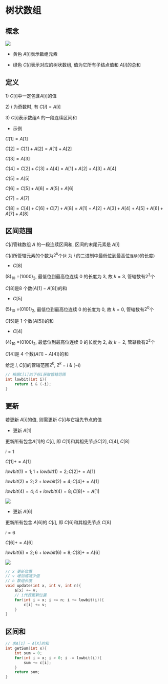<!--
 * @Description: 
 * @Version: 1.0
 * @Author: dalao
 * @Email:  
 * @Date: 2022-02-13 19:00:24
 * @LastEditors: daLao
 * @LastEditTime: 2023-04-17 16:42:14
-->

# 树状数组

## 概念

![](https://cdn.hurra.ltd/img/2022-4-4-0135.svg)

- 黄色 $A[i]$表示数组元素

- 绿色 $C[i]$表示对应的树状数组, 值为它所有子结点值和 $A[i]$的总和

## 定义

$1$) $C[i]$中一定包含$A[i]$的值

$2$) $i$ 为奇数时, 有 $C[i] = A[i]$

$3$) $C[i]$表示数组$A$ 的一段连续区间和

- 示例

$C[1] = A[1]$

$C[2] = C[1] + A[2] = A[1] + A[2]$

$C[3] = A[3]$

$C[4] = C[2] + C[3] + A[4] = A[1] + A[2] + A[3] + A[4]$

$C[5] = A[5]$

$C[6] = C[5] + A[6] = A[5] + A[6]$

$C[7] = A[7]$

$C[8] = C[4] + C[6] + C[7] + A[8] = A[1] + A[2] + A[3] + A[4] + A[5] + A[6] + A[7] + A[8]$

## 区间范围

$C[i]$管辖数组 $A$ 的一段连续区间和, 区间的末尾元素是 $A[i]$

$C[i$]所管辖元素的个数为$2^{k}$个($k$ 为 $i$ 的二进制中最低位到最高位`连续0`的长度)

- $C[8]$

$(8)_{10}$ =$(1000)_{2}$, 最低位到最高位连续 $0$ 的长度为 $3$, 故 $k=3$, 管辖数有$2^{3}$个

$C[8]$是$8$ 个数($A[1]-A[8]$)的和

- $C[5]$

$(5)_{10}$ =$(0101)_{2}$, 最低位到最高位连续 $0$ 的长度为 $0$, 故 $k=0$, 管辖数有$2^{0}$个

$C[5]$是 $1$ 个数($A[5]$)的和

- $C[4]$

$(4)_{10}$ =$(0100)_{2}$, 最低位到最高位连续 $0$ 的长度为 $2$, 故 $k=2$, 管辖数有$2^{2}$个

$C[4$]是 4 个数($A[1]-A[4]$)的和

给定 $i$, $C[i]$的管辖范围$2^{k}$, $2^{k}$ = $i$ & $(-i)$

```c
// 根据C[i]的下标i获取管辖范围
int lowbit(int i){
    return i & (-i);
}
```

## 更新

若更新 $A[i]$的值, 则需更新 $C[i]$与它祖先节点的值

- 更新 $A[1]$

更新所有包含$A[1]$的 $C[i]$, 即 $C[1]$和其祖先节点$C[2], C[4], C[8]$

$i = 1$

$C[1] += A[1]$

$lowbit(1) = 1; 1+lowbit(1) = 2 ; C[2]+=A[1]$

$lowbit(2) = 2; 2+lowbit(2) = 4 ; C[4]+=A[1]$

$lowbit(4) = 4; 4+lowbit(4) = 8 ; C[8]+=A[1]$

![](https://cdn.hurra.ltd/img/2022-4-4-0144.svg)

- 更新 $A[6]$

更新所有包含 $A[6]$的 $C[i]$, 即 $C[6]$和其祖先节点 $C[8]$  

$i = 6$

$C[6]+=A[6]$  

$lowbit(6) = 2; 6+lowbit(6) = 8 ; C[8]+=A[6]$

![](https://cdn.hurra.ltd/img/2022-4-4-0146.svg)

```c
// x 更新位置
// v 增加或减少值
// n 数组长度
void update(int x, int v, int n){
    a[x] += v;
    // i代表更新位置
    for(int i = x; i <= n; i += lowbit(i)){
        c[i] += v;
    }
}
```

## 区间和

```c
// 求A[1] ~ A[X]的和
int getSum(int x){
    int sum = 0;
    for(int i = x; i > 0; i -= lowbit(i)){
        sum += c[i];
    }
    return sum;
}
```
